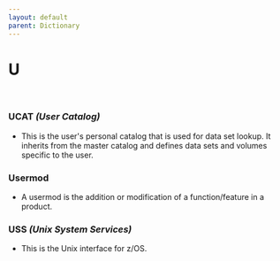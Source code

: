 ```yaml
---
layout: default
parent: Dictionary
---
```


# U

&nbsp;

### UCAT *(User Catalog)*
* This is the user's personal catalog that is used for data set lookup. It inherits from the master catalog and defines data sets and volumes specific to the user.

### Usermod 
* A usermod is the addition or modification of a function/feature in a product.

### USS *(Unix System Services)*
* This is the Unix interface for z/OS.